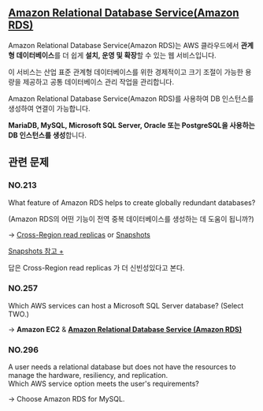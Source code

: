 ## [Amazon Relational Database Service(Amazon RDS)](https://docs.aws.amazon.com/ko_kr/AmazonRDS/latest/UserGuide/Welcome.html)

Amazon Relational Database Service(Amazon RDS)는 AWS 클라우드에서 **관계형 데이터베이스**를 더 쉽게 **설치, 운영 및 확장**할 수 있는 웹 서비스입니다. 

이 서비스는 산업 표준 관계형 데이터베이스를 위한 경제적이고 크기 조절이 가능한 용량을 제공하고 공통 데이터베이스 관리 작업을 관리합니다.

Amazon Relational Database Service(Amazon RDS)를 사용하여 DB 인스턴스를 생성하여 연결이 가능합니다.

**MariaDB, MySQL, Microsoft SQL Server, Oracle 또는 PostgreSQL을 사용하는 DB 인스턴스를 생성**합니다.

## 관련 문제

### NO.213 
What feature of Amazon RDS helps to create globally redundant databases?

(Amazon RDS의 어떤 기능이 전역 중복 데이터베이스를 생성하는 데 도움이 됩니까?)

-> [Cross-Region read replicas](https://aws.amazon.com/ko/blogs/aws/cross-region-read-replicas-for-amazon-rds-for-mysql/) or [Snapshots](https://docs.aws.amazon.com/ko_kr/AWSEC2/latest/UserGuide/EBSSnapshots.html)

[Snapshots 참고 +](https://docs.aws.amazon.com/ko_kr/AmazonRDS/latest/UserGuide/USER_ReadRepl.html)

답은 Cross-Region read replicas 가 더 신빈성있다고 본다.

### NO.257 
Which AWS services can host a Microsoft SQL Server database? (Select TWO.)

-> **Amazon EC2** & [**Amazon Relational Database Service (Amazon RDS)**](https://aws.amazon.com/ko/rds/sqlserver/)

### NO.296 
A user needs a relational database but does not have the resources to manage the hardware, resiliency, and replication. <br/>
Which AWS service option meets the user's requirements?

-> Choose Amazon RDS for MySQL.
